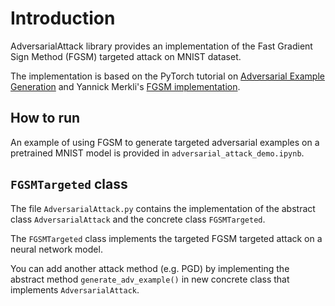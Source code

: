 # Introduction
AdversarialAttack library provides an implementation of the Fast Gradient Sign Method (FGSM) targeted attack on MNIST dataset.

The implementation is based on the PyTorch tutorial on [Adversarial Example Generation](https://pytorch.org/tutorials/beginner/fgsm_tutorial.html) 
and Yannick Merkli's [FGSM implementation](https://github.com/ymerkli/fgsm-attack).

## How to run
An example of using FGSM to generate targeted adversarial examples on a pretrained MNIST model is provided in `adversarial_attack_demo.ipynb`.

## `FGSMTargeted` class
The file `AdversarialAttack.py` contains the implementation of the abstract class `AdversarialAttack` and the concrete class `FGSMTargeted`.

The `FGSMTargeted` class implements the targeted FGSM targeted attack on a neural network model.

You can add another attack method (e.g. PGD) by implementing the abstract method `generate_adv_example()` in new concrete class that implements `AdversarialAttack`.

